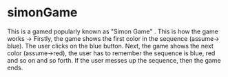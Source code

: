 # simonGame
This is a gamed popularly known as "Simon Game" . This is how the game works -> Firstly, the game shows the first color in the sequence (assume-> blue). The user clicks on the blue button.  Next, the game shows the next color (assume->red), the user has to remember the sequence is blue, red and so on and so forth.  If the user messes up the sequence, then the game ends.
